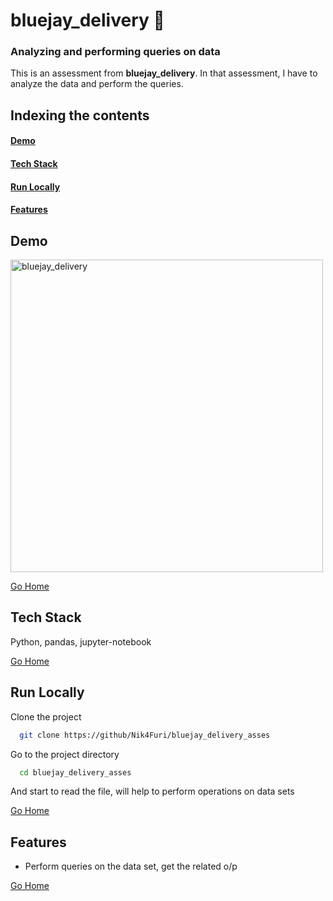# <h1 id="bluejay_delivery_asses"> bluejay_delivery 🚀 </h1>
### Analyzing and performing queries on data
This is an assessment from **bluejay_delivery**. In that assessment, I have to analyze the data and perform the queries.

## Indexing the contents
#### <a href="#demo" >Demo</a>
#### <a href="#stack" >Tech Stack</a>
#### <a href="#runLocally" >Run Locally</a>
#### <a href="#feat" >Features</a>


## <h2 id="demo" >Demo </h2>

<p text-align=left>
  <img src="https://github.com/Nik4Furi/bluejay_delivery/assets/91304976/3922d3f2-c1f9-4ee4-9cf2-921b4b748ead" width="500" height="" alt="bluejay_delivery"/>
    
 </p>


<a href="#bluejay_delivery_asses">Go Home </a>

## <h2 id="stack" >Tech Stack </h2>


Python, pandas, jupyter-notebook

<a href="#bluejay_delivery_asses">Go Home </a>



## <h2 id="runLocally" >Run Locally </h2>

Clone the project

```bash
  git clone https://github/Nik4Furi/bluejay_delivery_asses
```

Go to the project directory

```bash
  cd bluejay_delivery_asses
```

And start to read the file, will help to perform operations on data sets


<a href="#bluejay_delivery_asses">Go Home </a>


## <h2 id="feat">Features </h2>

- Perform queries on the data set, get the related o/p


<a href="#bluejay_delivery_asses">Go Home </a>
